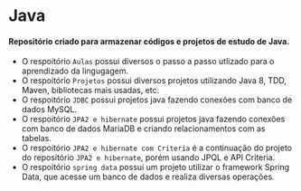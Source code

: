 # Java

#### Repositório criado para armazenar códigos e projetos de estudo de Java.
- O respoitório `Aulas` possui diversos o passo a passo utlizado para o aprendizado da lingugagem.
- O respoitório `Projetos` possui diversos projetos utilizando Java 8, TDD, Maven, bibliotecas mais usadas, etc.
- O respoitório `JDBC` possui projetos java fazendo conexões com banco de dados MySQL.
- O respoitório `JPA2 e hibernate` possui projetos java fazendo conexões com banco de dados MariaDB e criando relacionamentos com as tabelas.
- O respoitório `JPA2 e hibernate com Criteria` é a continuação do projeto do repositório `JPA2 e hibernate`, porém usando JPQL e API Criteria.
- O respoitório `spring data` possui um projeto utilizar o framework Spring Data, que acesse um banco de dados e realiza diversas operações.


